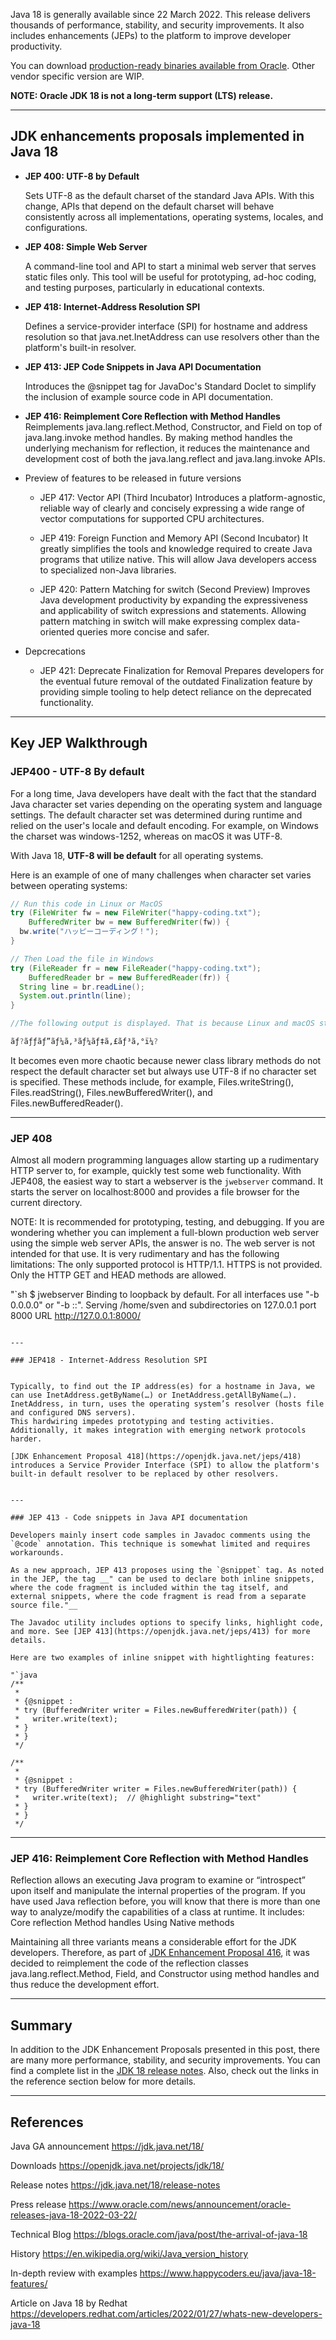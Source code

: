 
Java 18 is generally available since 22 March 2022. This release delivers thousands of performance, stability, and security improvements. It also includes enhancements (JEPs) to the platform to improve developer productivity. 

You can download [production-ready binaries available from Oracle](https://openjdk.java.net/projects/jdk/18/). Other vendor specific version are WIP. 

**NOTE: Oracle JDK 18 is not a long-term support (LTS) release.**

---

## JDK enhancements proposals implemented in Java 18

* **JEP 400: UTF-8 by Default**

    Sets UTF-8 as the default charset of the standard Java APIs. With this change, APIs that depend on the default charset will behave consistently across all implementations, operating systems, locales, and configurations.

* **JEP 408: Simple Web Server**
    
    A command-line tool and API to start a minimal web server that serves static files only. This tool will be useful for prototyping, ad-hoc coding, and testing purposes, particularly in educational contexts.


* **JEP 418: Internet-Address Resolution SPI**
    
    Defines a service-provider interface (SPI) for hostname and address resolution so that java.net.InetAddress can use resolvers other than the platform's built-in resolver.

*  **JEP 413: JEP Code Snippets in Java API Documentation**

    Introduces the @snippet tag for JavaDoc's Standard Doclet to simplify the inclusion of example source code in API documentation.

* **JEP 416: Reimplement Core Reflection with Method Handles** 
    Reimplements java.lang.reflect.Method, Constructor, and Field on top of java.lang.invoke method handles. By making method handles the underlying mechanism for reflection, it reduces the maintenance and development cost of both the java.lang.reflect and java.lang.invoke APIs.

*  Preview of features to be released in future versions 
    * JEP 417: Vector API (Third Incubator)
    Introduces a platform-agnostic, reliable way of clearly and concisely expressing a wide range of vector computations for supported CPU architectures.

    * JEP 419: Foreign Function and Memory API (Second Incubator)
    It greatly simplifies the tools and knowledge required to create Java programs that utilize native. This will allow Java developers access to specialized non-Java libraries. 

    * JEP 420: Pattern Matching for switch (Second Preview)
    Improves Java development productivity by expanding the expressiveness and applicability of switch expressions and statements. Allowing pattern matching in switch will make expressing complex data-oriented queries more concise and safer.

* Depcrecations
    * JEP 421: Deprecate Finalization for Removal
    Prepares developers for the eventual future removal of the outdated Finalization feature by providing simple tooling to help detect reliance on the deprecated functionality.
    


----    

## Key JEP Walkthrough

### JEP400 - UTF-8 By default

For a long time, Java developers have dealt with the fact that the standard Java character set varies depending on the operating system and language settings. The default character set was determined during runtime and relied on the user's locale and default encoding. For example, on Windows the charset was windows-1252, whereas on macOS it was UTF-8. 

With Java 18, **UTF-8 will be default** for all operating systems.

Here is an example of one of many challenges when character set varies between operating systems:

```Java
// Run this code in Linux or MacOS
try (FileWriter fw = new FileWriter("happy-coding.txt");
    BufferedWriter bw = new BufferedWriter(fw)) {
  bw.write("ハッピーコーディング！");
}

// Then Load the file in Windows
try (FileReader fr = new FileReader("happy-coding.txt");
    BufferedReader br = new BufferedReader(fr)) {
  String line = br.readLine();
  System.out.println(line);
} 

//The following output is displayed. That is because Linux and macOS store the file in UTF-8 format, and Windows tries to read it in Windows-1252 format.

ãƒ?ãƒƒãƒ”ãƒ¼ã‚³ãƒ¼ãƒ‡ã‚£ãƒ³ã‚°ï¼?
```

It becomes even more chaotic because newer class library methods do not respect the default character set but always use UTF-8 if no character set is specified. These methods include, for example, Files.writeString(), Files.readString(), Files.newBufferedWriter(), and Files.newBufferedReader().


---

### JEP 408

Almost all modern programming languages allow starting up a rudimentary HTTP server to, for example, quickly test some web functionality.
With JEP408, the easiest way to start a webserver is the `jwebserver` command. It starts the server on localhost:8000 and provides a file browser for the current directory.

NOTE: It is recommended for prototyping, testing, and debugging.
If you are wondering whether you can implement a full-blown production web server using the simple web server APIs, the answer is no. The web server is not intended for that use. It is very rudimentary and has the following limitations:
The only supported protocol is HTTP/1.1.
HTTPS is not provided.
Only the HTTP GET and HEAD methods are allowed.


"`sh
$ jwebserver
Binding to loopback by default. For all interfaces use "-b 0.0.0.0" or "-b ::".
Serving /home/sven and subdirectories on 127.0.0.1 port 8000
URL http://127.0.0.1:8000/
```

--- 

### JEP418 - Internet-Address Resolution SPI


Typically, to find out the IP address(es) for a hostname in Java, we can use InetAddress.getByName(…) or InetAddress.getAllByName(…). InetAddress, in turn, uses the operating system’s resolver (hosts file and configured DNS servers).
This hardwiring impedes prototyping and testing activities. Additionally, it makes integration with emerging network protocols harder.

[JDK Enhancement Proposal 418](https://openjdk.java.net/jeps/418) introduces a Service Provider Interface (SPI) to allow the platform's built-in default resolver to be replaced by other resolvers.


---

### JEP 413 - Code snippets in Java API documentation

Developers mainly insert code samples in Javadoc comments using the `@code` annotation. This technique is somewhat limited and requires workarounds. 

As a new approach, JEP 413 proposes using the `@snippet` tag. As noted in the JEP, the tag __" can be used to declare both inline snippets, where the code fragment is included within the tag itself, and external snippets, where the code fragment is read from a separate source file."__

The Javadoc utility includes options to specify links, highlight code, and more. See [JEP 413](https://openjdk.java.net/jeps/413) for more details.

Here are two examples of inline snippet with hightlighting features:

"`java
/**
 *
 * {@snippet :
 * try (BufferedWriter writer = Files.newBufferedWriter(path)) {
 *   writer.write(text);
 * }
 * }
 */

/**
 *
 * {@snippet :
 * try (BufferedWriter writer = Files.newBufferedWriter(path)) {
 *   writer.write(text);  // @highlight substring="text"
 * }
 * }
 */
```

---

### JEP 416: Reimplement Core Reflection with Method Handles

Reflection allows an executing Java program to examine or “introspect” upon itself and manipulate the internal properties of the program.
If you have used Java reflection before, you will know that there is more than one way to analyze/modify the capabilities of a class at runtime. It includes:
Core reflection
Method handles
Using Native methods

Maintaining all three variants means a considerable effort for the JDK developers. Therefore, as part of [JDK Enhancement Proposal 416](https://openjdk.java.net/jeps/416), it was decided to reimplement the code of the reflection classes java.lang.reflect.Method, Field, and Constructor using method handles and thus reduce the development effort.


---

## Summary

In addition to the JDK Enhancement Proposals presented in this post, there are many more performance, stability, and security improvements.
You can find a complete list in the [JDK 18 release notes](https://jdk.java.net/18/release-notes).
Also, check out the links in the reference section below for more details.

---


## References

Java GA announcement
https://jdk.java.net/18/

Downloads
https://openjdk.java.net/projects/jdk/18/

Release notes
https://jdk.java.net/18/release-notes 

Press release
https://www.oracle.com/news/announcement/oracle-releases-java-18-2022-03-22/

Technical Blog
https://blogs.oracle.com/java/post/the-arrival-of-java-18

History
https://en.wikipedia.org/wiki/Java_version_history

In-depth review with examples
https://www.happycoders.eu/java/java-18-features/

Article on Java 18 by Redhat
https://developers.redhat.com/articles/2022/01/27/whats-new-developers-java-18